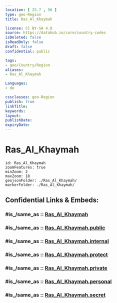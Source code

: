 ```yaml
---
location: [ 25.7 , 56 ] 
type: geo-Region
title: Ras_Al_Khaymah

license: CC BY-SA 4.0
source: https://datahub.io/core/country-codes
isDeleted: false
isReadOnly: false
draft: false
confidential: public

tags:
- geo/Country/Region
aliases:
- Ras_Al_Khaymah

Languages:
- de

cssclasses: geo-Region
publish: true
linkTitle: 
keywords: 
layout: 
publishDate: 
expiryDate: 
---
```


# Ras_Al_Khaymah

```leaflet
id: Ras_Al_Khaymah
zoomFeatures: true 
minZoom: 2 
maxZoom: 18
geojsonFolder: ./Ras_Al_Khaymah/
markerFolder: ./Ras_Al_Khaymah/
```


## Confidential Links & Embeds: 

### #is_/same_as :: [Ras_Al_Khaymah](/_Standards/Earth/Continent/Asia/Asia~West/United_Arab_Emirates/Counties~UAE/Ras_Al_Khaymah.md) 

### #is_/same_as :: [Ras_Al_Khaymah.public](/_public/Earth/Continent/Asia/Asia~West/United_Arab_Emirates/Counties~UAE/Ras_Al_Khaymah.public.md) 

### #is_/same_as :: [Ras_Al_Khaymah.internal](/_internal/Earth/Continent/Asia/Asia~West/United_Arab_Emirates/Counties~UAE/Ras_Al_Khaymah.internal.md) 

### #is_/same_as :: [Ras_Al_Khaymah.protect](/_protect/Earth/Continent/Asia/Asia~West/United_Arab_Emirates/Counties~UAE/Ras_Al_Khaymah.protect.md) 

### #is_/same_as :: [Ras_Al_Khaymah.private](/_private/Earth/Continent/Asia/Asia~West/United_Arab_Emirates/Counties~UAE/Ras_Al_Khaymah.private.md) 

### #is_/same_as :: [Ras_Al_Khaymah.personal](/_personal/Earth/Continent/Asia/Asia~West/United_Arab_Emirates/Counties~UAE/Ras_Al_Khaymah.personal.md) 

### #is_/same_as :: [Ras_Al_Khaymah.secret](/_secret/Earth/Continent/Asia/Asia~West/United_Arab_Emirates/Counties~UAE/Ras_Al_Khaymah.secret.md)

